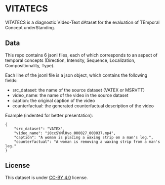 # VITATECS

VITATECS is a diagnostic VIdeo-Text dAtaset for the evaluation of TEmporal Concept underStanding. 

## Data

This repo contains 6 jsonl files, each of which corresponds to an aspect of temporal concepts (Direction, Intensity, Sequence, Localization, Compositionality, Type). 

Each line of the jsonl file is a json object, which contains the following fields:
- src_dataset: the name of the source dataset (VATEX or MSRVTT)
- video_name: the name of the video in the source dataset
- caption: the original caption of the video
- counterfactual: the generated counterfactual description of the video

Example (indented for better presentation):
```
{
    "src_dataset": "VATEX", 
    "video_name": "i0ccSYMl0vo_000027_000037.mp4", 
    "caption": "A woman is placing a waxing strip on a man's leg.", 
    "counterfactual": "A woman is removing a waxing strip from a man's leg."
}
```

## License

This dataset is under [CC-BY 4.0](https://creativecommons.org/licenses/by/4.0/) license.